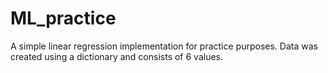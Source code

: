 # ML_practice

A simple linear regression implementation for practice purposes. Data was created using a dictionary and consists of 6 values.
